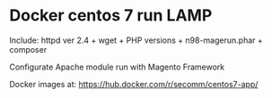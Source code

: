 # Docker centos 7 run LAMP 

Include: httpd ver 2.4 + wget + PHP versions + n98-magerun.phar + composer

Configurate Apache module run with Magento Framework

Docker images at: https://hub.docker.com/r/secomm/centos7-app/
